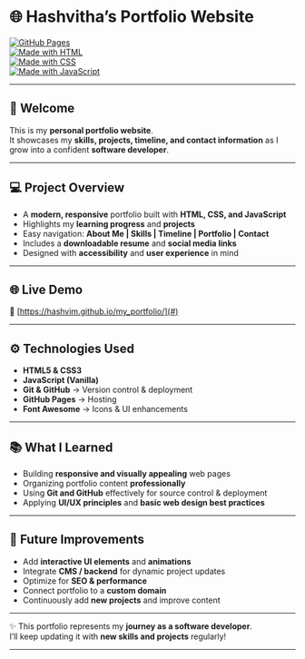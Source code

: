 # 🌐 Hashvitha’s Portfolio Website  

[![GitHub Pages](https://img.shields.io/badge/Live-Demo-blue?style=for-the-badge&logo=github)](#)  
[![Made with HTML](https://img.shields.io/badge/Code-HTML5-orange?style=for-the-badge&logo=html5)](#)  
[![Made with CSS](https://img.shields.io/badge/Code-CSS3-blue?style=for-the-badge&logo=css3)](#)  
[![Made with JavaScript](https://img.shields.io/badge/Code-JavaScript-yellow?style=for-the-badge&logo=javascript)](#)  

---

## 👋 Welcome  
This is my **personal portfolio website**.  
It showcases my **skills, projects, timeline, and contact information** as I grow into a confident **software developer**.  

---

## 💻 Project Overview  
- A **modern, responsive** portfolio built with **HTML, CSS, and JavaScript**  
- Highlights my **learning progress** and **projects**  
- Easy navigation: **About Me | Skills | Timeline | Portfolio | Contact**  
- Includes a **downloadable resume** and **social media links**  
- Designed with **accessibility** and **user experience** in mind  

---

## 🌐 Live Demo  
🔗 [https://hashvim.github.io/my_portfolio/](#)  

---

## ⚙ Technologies Used  
- **HTML5 & CSS3**  
- **JavaScript (Vanilla)**  
- **Git & GitHub** → Version control & deployment  
- **GitHub Pages** → Hosting  
- **Font Awesome** → Icons & UI enhancements  

---

## 📚 What I Learned  
- Building **responsive and visually appealing** web pages  
- Organizing portfolio content **professionally**  
- Using **Git and GitHub** effectively for source control & deployment  
- Applying **UI/UX principles** and **basic web design best practices**  

---

## 🚀 Future Improvements  
- Add **interactive UI elements** and **animations**  
- Integrate **CMS / backend** for dynamic project updates  
- Optimize for **SEO & performance**  
- Connect portfolio to a **custom domain**  
- Continuously add **new projects** and improve content  

---

✨ This portfolio represents my **journey as a software developer**.  
I’ll keep updating it with **new skills and projects** regularly!  

---
